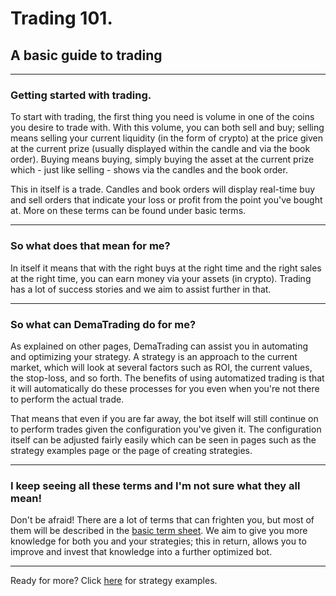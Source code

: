 # Trading 101.
## A basic guide to trading
***
### Getting started with trading.
To start with trading, the first thing you need is volume in one of the coins you desire to trade with. With this volume, you can both sell and buy; selling means selling your current liquidity (in the form of crypto) at the price given at the current prize (usually displayed within the candle and via the book order). Buying means buying, simply buying the asset at the current prize which - just like selling - shows via the candles and the book order.

This in itself is a trade. Candles and book orders will display real-time buy and sell orders that indicate your loss or profit from the point you've bought at. More on these terms can be found under basic terms.
***
### So what does that mean for me?
In itself it means that with the right buys at the right time and the right sales at the right time, you can earn money via your assets (in crypto). Trading has a lot of success stories and we aim to assist further in that.
***
### So what can DemaTrading do for me?
As explained on other pages, DemaTrading can assist you in automating and optimizing your strategy. A strategy is an approach to the current market, which will look at several factors such as ROI, the current values, the stop-loss, and so forth. The benefits of using automatized trading is that it will automatically do these processes for you even when you're not there to perform the actual trade.

That means that even if you are far away, the bot itself will still continue on to perform trades given the configuration you've given it. The configuration itself can be adjusted fairly easily which can be seen in pages such as the strategy examples page or the page of creating strategies. 
***
### I keep seeing all these terms and I'm not sure what they all mean!
Don't be afraid! There are a lot of terms that can frighten you, but most of them will be described in the [basic term sheet](https://docs.dematrading.ai/getting_started/trading101/termsheet/). We aim to give you more knowledge for both you and your strategies; this in return, allows you to improve and invest that knowledge into a further optimized bot.

***

Ready for more? Click [here](https://docs.dematrading.ai/getting_started/strategies/strategyexamples/) for strategy examples.